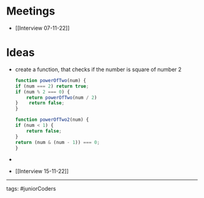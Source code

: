 # Meetings
- [[Interview 07-11-22]]
# Ideas
- create a function, that checks if the number is square of number 2
	```javascript
	function powerOfTwo(num) {  
    if (num === 2) return true;  
    if (num % 2 === 0) {  
        return powerOfTwo(num / 2)  
    }    return false;  
	}  
	```
	```javascript
	function powerOfTwo2(num) {  
    if (num < 1) {  
        return false;  
    }  
    return (num & (num - 1)) === 0;  
	}
	```
- 




- [[Interview 15-11-22]]

---
tags: #juniorCoders 
